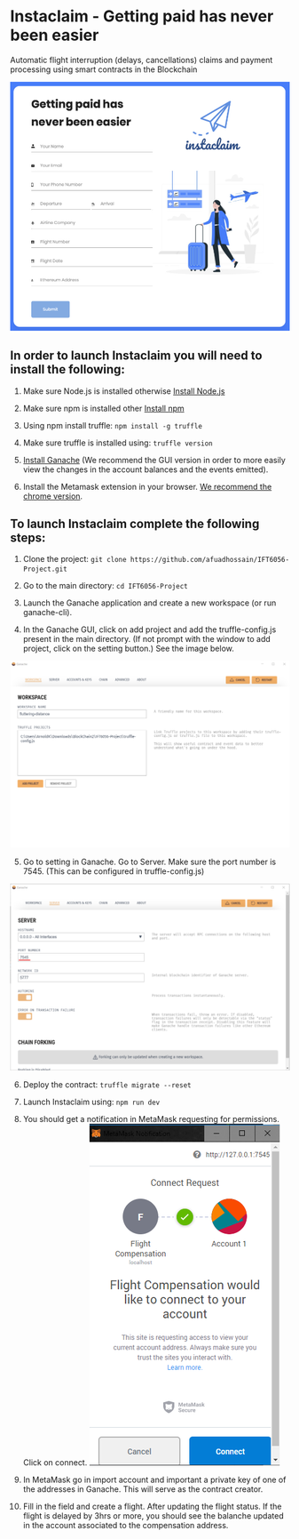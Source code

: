 # Instaclaim - Getting paid has never been easier
Automatic flight interruption (delays, cancellations) claims and payment processing using smart contracts in the Blockchain

![alt text](./images/instaclaim.jpg)

## In order to launch Instaclaim you will need to install the following:

1. Make sure Node.js is installed otherwise [Install Node.js](https://nodejs.org/en/)

2. Make sure npm is installed other [Install npm](https://www.npmjs.com/get-npm)

3. Using npm install truffle:
`npm install -g truffle`

4. Make sure truffle is installed using: `truffle version`

5. [Install Ganache](https://www.trufflesuite.com/ganache) (We recommend the GUI version in order to more easily view the changes in the account balances and the events emitted).

6. Install the Metamask extension in your browser. [We recommend the chrome version](https://chrome.google.com/webstore/detail/metamask/nkbihfbeogaeaoehlefnkodbefgpgknn?hl=en).

## To launch Instaclaim complete the following steps:

1. Clone the project: `git clone https://github.com/afuadhossain/IFT6056-Project.git`

2. Go to the main directory: `cd IFT6056-Project`

3. Launch the Ganache application and create a new workspace (or run ganache-cli).

4. In the Ganache GUI, click on add project and add the truffle-config.js present in the main directory. (If not prompt with the window to add project, click on the setting button.) See the image below.

![Ganache](./images/ganache.png)

5. Go to setting in Ganache. Go to Server. Make sure the port number is 7545. (This can be configured in truffle-config.js)

![Server](./images/server.png)

6. Deploy the contract: `truffle migrate --reset`

7. Launch Instaclaim using: `npm run dev`

8. You should get a notification in MetaMask requesting for permissions. Click on connect.
![Metamask](./images/metamask.png)

9. In MetaMask go in import account and important a private key of one of the addresses in Ganache. This will serve as the contract creator.

10. Fill in the field and create a flight. After updating the flight status. If the flight is delayed by 3hrs or more, you should see the balanche updated in the account associated to the compensation address.